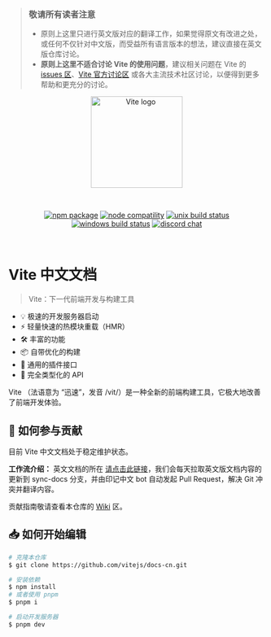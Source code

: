 > ### 敬请所有读者注意
>
> - 原则上这里只进行英文版对应的翻译工作，如果觉得原文有改进之处，或任何不仅针对中文版，而受益所有语言版本的想法，建议直接在英文版仓库讨论。
> - **原则上这里不适合讨论 Vite 的使用问题**，建议相关问题在 Vite 的 [issues 区](https://github.com/vitejs/vite/issues)、[Vite 官方讨论区](https://chat.vitejs.dev/) 或各大主流技术社区讨论，以便得到更多帮助和更充分的讨论。

<p align="center">
  <a href="https://vitejs.dev" target="_blank" rel="noopener noreferrer">
    <img width="180" src="https://vitejs.dev/logo.svg" alt="Vite logo">
  </a>
</p>
<br/>
<p align="center">
  <a href="https://npmjs.com/package/vite"><img src="https://img.shields.io/npm/v/vite.svg" alt="npm package"></a>
  <a href="https://nodejs.org/en/about/releases/"><img src="https://img.shields.io/node/v/vite.svg" alt="node compatility"></a>
  <a href="https://app.circleci.com/pipelines/github/vitejs/vite?branch=main"><img src="https://circleci.com/gh/vitejs/vite/tree/main.svg?style=shield" alt="unix build status"></a>
  <a href="https://ci.appveyor.com/project/yyx990803/vite/branch/main"><img src="https://ci.appveyor.com/api/projects/status/0q4j8062olbcs71l/branch/main?svg=true" alt="windows build status"></a>
  <a href="https://chat.vitejs.dev"><img src="https://img.shields.io/badge/chat-discord-blue?style=flat&logo=discord" alt="discord chat"></a>
</p>
<br/>

# Vite 中文文档

> Vite：下一代前端开发与构建工具

- 💡 极速的开发服务器启动
- ⚡️ 轻量快速的热模块重载（HMR）
- 🛠️ 丰富的功能
- 📦 自带优化的构建
- 🔩 通用的插件接口
- 🔑 完全类型化的 API

Vite （法语意为 “迅速”，发音 /vit/）是一种全新的前端构建工具，它极大地改善了前端开发体验。

## 📝 如何参与贡献

目前 Vite 中文文档处于稳定维护状态。

**工作流介绍：** 英文文档的所在 [请点击此链接](https://github.com/vitejs/vite/tree/main/docs)，我们会每天拉取英文版文档内容的更新到 sync-docs 分支，并由印记中文 bot 自动发起 Pull Request，解决 Git 冲突并翻译内容。

贡献指南敬请查看本仓库的 [Wiki](https://github.com/vitejs/docs-cn/wiki) 区。

## 📥 如何开始编辑

```bash
# 克隆本仓库
$ git clone https://github.com/vitejs/docs-cn.git

# 安装依赖
$ npm install
# 或者使用 pnpm
$ pnpm i

# 启动开发服务器
$ pnpm dev
```
